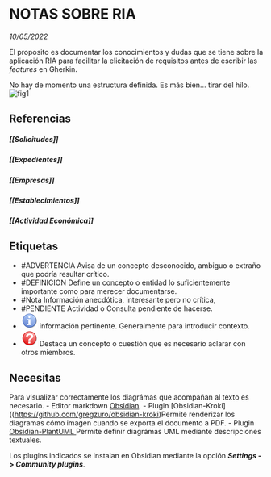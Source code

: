 # NOTAS SOBRE RIA  
*10/05/2022*

El proposito es documentar los conocimientos y dudas que se tiene sobre la aplicación RIA para facilitar la elicitación de requisitos antes de escribir las *features* en Gherkin.

No hay de momento una estructura definida. Es más bien... tirar del hilo.
![fig1](../_assets/under_construction.png)


## Referencias

##### [[Solicitudes]]
##### [[Expedientes]]
##### [[Empresas]]
##### [[Establecimientos]]
##### [[Actividad Económica]]

## Etiquetas
- #ADVERTENCIA Avisa de un concepto desconocido, ambiguo o extraño que podría resultar crítico.
- #DEFINICION  Define un concepto o entidad lo suficientemente importante como para merecer documentarse.
- #Nota Información anecdótica, interesante pero no crítica,
- #PENDIENTE Actividad o Consulta pendiente de hacerse.
- ![fig1](./_assets/Information_icon.png) información pertinente. Generalmente para introducir contexto.
- ![fig2](./_assets/Red_question_icon.png) Destaca un concepto o cuestión que es necesario aclarar con otros miembros.


## Necesitas
Para visualizar correctamente los diagrámas que acompañan al texto es necesario.
	- Editor markdown [Obsidian](https://obsidian.md/).
	- Plugin [Obsidian-Kroki]((https://github.com/gregzuro/obsidian-kroki)Permite renderizar los diagramas cómo imagen cuando se exporta el documento a PDF.
	- Plugin  [Obsidian-PlantUML ](https://github.com/joethei/obsidian-plantuml) Permite definir diagrámas UML mediante descripciones textuales.

Los plugins indicados se instalan en Obsidian mediante la opción ***Settings -> Community plugins***.
